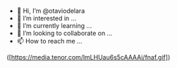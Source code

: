 - 👋 Hi, I’m @otaviodelara
- 👀 I’m interested in ...
- 🌱 I’m currently learning ...
- 💞️ I’m looking to collaborate on ...
- 📫 How to reach me ...

<!---
otaviodelara/otaviodelara is a ✨ special ✨ repository because its `README.md` (this file) appears on your GitHub profile.
You can click the Preview link to take a look at your changes.
--->
([https://media.tenor.com/lmLHUau6s5cAAAAi/fnaf.gif])
